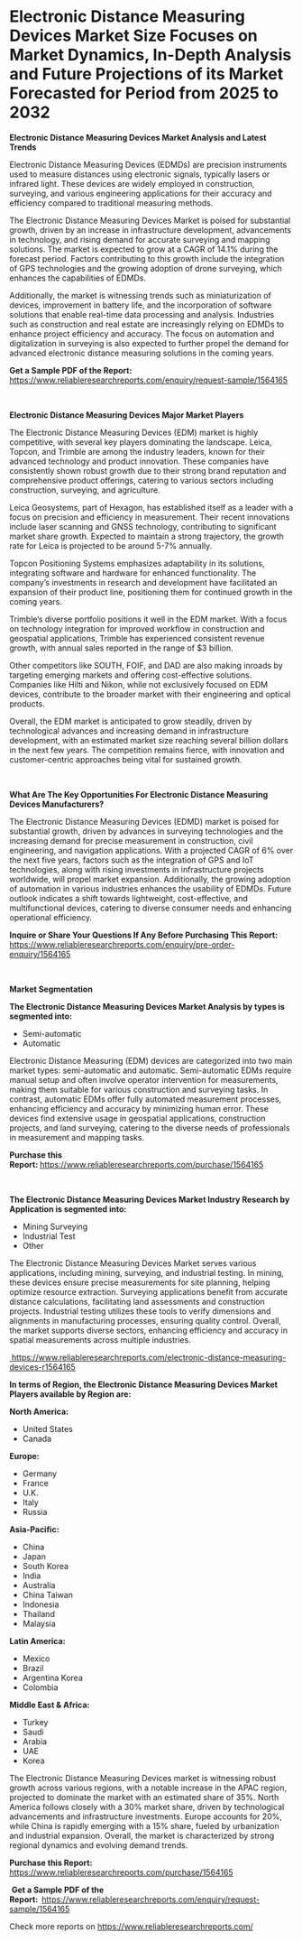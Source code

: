 <p><h1>Electronic Distance Measuring Devices Market Size Focuses on Market Dynamics, In-Depth Analysis and Future Projections of its Market Forecasted for Period from 2025 to 2032</h1></p><p><strong>Electronic Distance Measuring Devices Market Analysis and Latest Trends</strong></p>
<p><p>Electronic Distance Measuring Devices (EDMDs) are precision instruments used to measure distances using electronic signals, typically lasers or infrared light. These devices are widely employed in construction, surveying, and various engineering applications for their accuracy and efficiency compared to traditional measuring methods.</p><p>The Electronic Distance Measuring Devices Market is poised for substantial growth, driven by an increase in infrastructure development, advancements in technology, and rising demand for accurate surveying and mapping solutions. The market is expected to grow at a CAGR of 14.1% during the forecast period. Factors contributing to this growth include the integration of GPS technologies and the growing adoption of drone surveying, which enhances the capabilities of EDMDs.</p><p>Additionally, the market is witnessing trends such as miniaturization of devices, improvement in battery life, and the incorporation of software solutions that enable real-time data processing and analysis. Industries such as construction and real estate are increasingly relying on EDMDs to enhance project efficiency and accuracy. The focus on automation and digitalization in surveying is also expected to further propel the demand for advanced electronic distance measuring solutions in the coming years.</p></p>
<p><strong>Get a Sample PDF of the Report:&nbsp;</strong> <a href="https://www.reliableresearchreports.com/enquiry/request-sample/1564165?utm_campaign=1950&utm_medium=2&utm_source=Github&utm_content=ia&utm_term=16022025&utm_id=electronic-distance-measuring-devices">https://www.reliableresearchreports.com/enquiry/request-sample/1564165</a></p>
<p>&nbsp;</p>
<p><strong>Electronic Distance Measuring Devices Major Market Players</strong></p>
<p><p>The Electronic Distance Measuring Devices (EDM) market is highly competitive, with several key players dominating the landscape. Leica, Topcon, and Trimble are among the industry leaders, known for their advanced technology and product innovation. These companies have consistently shown robust growth due to their strong brand reputation and comprehensive product offerings, catering to various sectors including construction, surveying, and agriculture.</p><p>Leica Geosystems, part of Hexagon, has established itself as a leader with a focus on precision and efficiency in measurement. Their recent innovations include laser scanning and GNSS technology, contributing to significant market share growth. Expected to maintain a strong trajectory, the growth rate for Leica is projected to be around 5-7% annually.</p><p>Topcon Positioning Systems emphasizes adaptability in its solutions, integrating software and hardware for enhanced functionality. The company’s investments in research and development have facilitated an expansion of their product line, positioning them for continued growth in the coming years.</p><p>Trimble’s diverse portfolio positions it well in the EDM market. With a focus on technology integration for improved workflow in construction and geospatial applications, Trimble has experienced consistent revenue growth, with annual sales reported in the range of $3 billion.</p><p>Other competitors like SOUTH, FOIF, and DAD are also making inroads by targeting emerging markets and offering cost-effective solutions. Companies like Hilti and Nikon, while not exclusively focused on EDM devices, contribute to the broader market with their engineering and optical products.</p><p>Overall, the EDM market is anticipated to grow steadily, driven by technological advances and increasing demand in infrastructure development, with an estimated market size reaching several billion dollars in the next few years. The competition remains fierce, with innovation and customer-centric approaches being vital for sustained growth.</p></p>
<p>&nbsp;</p>
<p><strong>What Are The Key Opportunities For Electronic Distance Measuring Devices Manufacturers?</strong></p>
<p><p>The Electronic Distance Measuring Devices (EDMD) market is poised for substantial growth, driven by advances in surveying technologies and the increasing demand for precise measurement in construction, civil engineering, and navigation applications. With a projected CAGR of 6% over the next five years, factors such as the integration of GPS and IoT technologies, along with rising investments in infrastructure projects worldwide, will propel market expansion. Additionally, the growing adoption of automation in various industries enhances the usability of EDMDs. Future outlook indicates a shift towards lightweight, cost-effective, and multifunctional devices, catering to diverse consumer needs and enhancing operational efficiency.</p></p>
<p><strong>Inquire or Share Your Questions If Any Before Purchasing This Report:</strong> <a href="https://www.reliableresearchreports.com/enquiry/pre-order-enquiry/1564165?utm_campaign=1950&utm_medium=2&utm_source=Github&utm_content=ia&utm_term=16022025&utm_id=electronic-distance-measuring-devices">https://www.reliableresearchreports.com/enquiry/pre-order-enquiry/1564165</a></p>
<p>&nbsp;</p>
<p><strong>Market Segmentation</strong></p>
<p><strong>The Electronic Distance Measuring Devices Market Analysis by types is segmented into:</strong></p>
<p><ul><li>Semi-automatic</li><li>Automatic</li></ul></p>
<p><p>Electronic Distance Measuring (EDM) devices are categorized into two main market types: semi-automatic and automatic. Semi-automatic EDMs require manual setup and often involve operator intervention for measurements, making them suitable for various construction and surveying tasks. In contrast, automatic EDMs offer fully automated measurement processes, enhancing efficiency and accuracy by minimizing human error. These devices find extensive usage in geospatial applications, construction projects, and land surveying, catering to the diverse needs of professionals in measurement and mapping tasks.</p></p>
<p><strong>Purchase this Report:&nbsp;</strong><a href="https://www.reliableresearchreports.com/purchase/1564165?utm_campaign=1950&utm_medium=2&utm_source=Github&utm_content=ia&utm_term=16022025&utm_id=electronic-distance-measuring-devices">https://www.reliableresearchreports.com/purchase/1564165</a></p>
<p>&nbsp;</p>
<p><strong>The Electronic Distance Measuring Devices Market Industry Research by Application is segmented into:</strong></p>
<p><ul><li>Mining Surveying</li><li>Industrial Test</li><li>Other</li></ul></p>
<p><p>The Electronic Distance Measuring Devices Market serves various applications, including mining, surveying, and industrial testing. In mining, these devices ensure precise measurements for site planning, helping optimize resource extraction. Surveying applications benefit from accurate distance calculations, facilitating land assessments and construction projects. Industrial testing utilizes these tools to verify dimensions and alignments in manufacturing processes, ensuring quality control. Overall, the market supports diverse sectors, enhancing efficiency and accuracy in spatial measurements across multiple industries.</p></p>
<p><a href="https://www.reliableresearchreports.com/electronic-distance-measuring-devices-r1564165?utm_campaign=1950&utm_medium=2&utm_source=Github&utm_content=ia&utm_term=16022025&utm_id=electronic-distance-measuring-devices">&nbsp;https://www.reliableresearchreports.com/electronic-distance-measuring-devices-r1564165</a></p>
<p><strong>In terms of Region, the Electronic Distance Measuring Devices Market Players available by Region are:</strong></p>
<p>
    <p> <strong> North America: </strong>
        <ul>
            <li>United States</li>
            <li>Canada</li>
        </ul>
        </p> 
    <p> <strong> Europe: </strong>
        <ul>
            <li>Germany</li>
            <li>France</li>
            <li>U.K.</li>
            <li>Italy</li>
            <li>Russia</li>
        </ul>
        </p> 
    <p> <strong> Asia-Pacific: </strong>
        <ul>
            <li>China</li>
            <li>Japan</li>
            <li>South Korea</li>
            <li>India</li>
            <li>Australia</li>
            <li>China Taiwan</li>
            <li>Indonesia</li>
            <li>Thailand</li>
            <li>Malaysia</li>
        </ul>
        </p> 
    <p> <strong> Latin America: </strong>
        <ul>
            <li>Mexico</li>
            <li>Brazil</li>
            <li>Argentina Korea</li>
            <li>Colombia</li>
        </ul>
        </p> 
    <p> <strong> Middle East & Africa: </strong>
        <ul>
            <li>Turkey</li>
            <li>Saudi</li>
            <li>Arabia</li>
            <li>UAE</li>
            <li>Korea</li>
        </ul>
    </p>
    </p>
<p><p>The Electronic Distance Measuring Devices market is witnessing robust growth across various regions, with a notable increase in the APAC region, projected to dominate the market with an estimated share of 35%. North America follows closely with a 30% market share, driven by technological advancements and infrastructure investments. Europe accounts for 20%, while China is rapidly emerging with a 15% share, fueled by urbanization and industrial expansion. Overall, the market is characterized by strong regional dynamics and evolving demand trends.</p></p>
<p><strong>Purchase this Report: </strong><a href="https://www.reliableresearchreports.com/purchase/1564165?utm_campaign=1950&utm_medium=2&utm_source=Github&utm_content=ia&utm_term=16022025&utm_id=electronic-distance-measuring-devices">https://www.reliableresearchreports.com/purchase/1564165</a></p>
<p>&nbsp;<strong>Get a Sample PDF of the Report:&nbsp;&nbsp;</strong><a href="https://www.reliableresearchreports.com/enquiry/request-sample/1564165?utm_campaign=1950&utm_medium=2&utm_source=Github&utm_content=ia&utm_term=16022025&utm_id=electronic-distance-measuring-devices">https://www.reliableresearchreports.com/enquiry/request-sample/1564165</a></p>
<p><strong></strong></p>
<p>Check more reports on <a href="https://www.reliableresearchreports.com/?utm_campaign=1950&utm_medium=2&utm_source=Github&utm_content=ia&utm_term=16022025&utm_id=electronic-distance-measuring-devices">https://www.reliableresearchreports.com/</a></p>